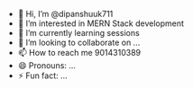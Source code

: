 - 👋 Hi, I’m @dipanshuuk711
- 👀 I’m interested in MERN Stack development
- 🌱 I’m currently learning sessions
- 💞️ I’m looking to collaborate on ...
- 📫 How to reach me 9014310389
- 😄 Pronouns: ...
- ⚡ Fun fact: ...

<!---
dipanshuuk711/dipanshuuk711 is a ✨ special ✨ repository because its `README.md` (this file) appears on your GitHub profile.
You can click the Preview link to take a look at your changes.
--->
